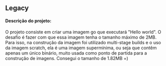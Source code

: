 ## Legacy
#### Descrição do projeto:
O projeto consiste em criar uma imagem go que executará "Hello world". O desafio é fazer com que essa imagem
tenha o tamanho máximo de 2MB. Para isso, na construção da imagem foi utilizado multi-stage builds e o uso da imagem scratch,
ela é uma imagem supermínima, ou seja que contêm apenas um único binário, muito usada como ponto de partida para a construção de imagens. Consegui o tamanho de 1.82MB =)